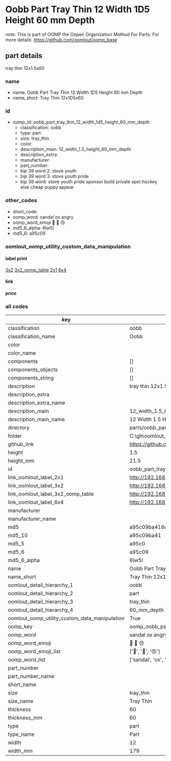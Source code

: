 # Oobb Part Tray Thin 12 Width 1D5 Height 60 mm Depth  

note: This is part of OOMP the Oopen Organization Method For Parts. For more details: https://github.com/oomlout/oomp_base

##  part details
  



tray thin 12x1.5x60



### name
* name: Oobb Part Tray Thin 12 Width 1D5 Height 60 mm Depth
* name_short: Tray Thin 12x1D5x60 
### id
* oomp_id: oobb_part_tray_thin_12_width_1d5_height_60_mm_depth
  * classification: oobb
  * type: part
  * size: tray_thin
  * color: 
  * description_main: 12_width_1.5_height_60_mm_depth
  * description_extra: 
  * manufacturer: 
  * part_number: 
  * bip 39 word 2: stove youth
  * bip 39 word 3: stove youth pride
  * bip 39 word: stove youth pride sponsor build private spot hockey else cheap puppy appear

### other_codes
* short_code: 
* oomp_word: sandal ox angry
* oomp_word_emoji :sandal: :ox: :angry:
* md5_6_alpha: 6lw5l
* md5_6: a95c09






### oomlout_oomp_utility_custom_data_manipulation
#### label print
[3x2](http://192.168.1.245:1112/?label=oomp%206lw5l)
[3x2_oomp_table](http://192.168.1.108:1112/?label=oomp%206lw5l)
[2x1](http://192.168.1.242:1112/?label=oomp%206lw5l)
[6x4](http://192.168.1.55:1112/?label=oomp%206lw5l)    

#### link

                              

#### price







### all codes 
| key | value |  
| --- | --- |  
| classification | oobb |  
| classification_name | Oobb |  
| color |  |  
| color_name |  |  
| components | [] |  
| components_objects | [] |  
| components_string | [] |  
| description | tray thin 12x1.5x60 |  
| description_extra |  |  
| description_extra_name |  |  
| description_main | 12_width_1.5_height_60_mm_depth |  
| description_main_name | 12 Width 1.5 Height 60 mm Depth |  
| directory | parts/oobb_part_tray_thin_12_width_1d5_height_60_mm_depth |  
| folder | C:\gh\oomlout_oobb_version_4_generated_parts\parts\oobb_part_tray_thin_12_width_1d5_height_60_mm_depth |  
| github_link | https://github.com/oomlout/oomlout_oomp_part_src/tree/main/parts/oobb_part_tray_thin_12_width_1d5_height_60_mm_depth |  
| height | 1.5 |  
| height_mm | 21.5 |  
| id | oobb_part_tray_thin_12_width_1d5_height_60_mm_depth |  
| link_oomlout_label_2x1 | http://192.168.1.242:1112/?label=oomp%206lw5l |  
| link_oomlout_label_3x2 | http://192.168.1.245:1112/?label=oomp%206lw5l |  
| link_oomlout_label_3x2_oomp_table | http://192.168.1.108:1112/?label=oomp%206lw5l |  
| link_oomlout_label_6x4 | http://192.168.1.55:1112/?label=oomp%206lw5l |  
| manufacturer |  |  
| manufacturer_name |  |  
| md5 | a95c09ba416c7a5aac8eed27553fdeb5 |  
| md5_10 | a95c09ba41 |  
| md5_5 | a95c0 |  
| md5_6 | a95c09 |  
| md5_6_alpha | 6lw5l |  
| name | Oobb Part Tray Thin 12 Width 1D5 Height 60 mm Depth |  
| name_short | Tray Thin 12x1D5x60  |  
| oomlout_detail_hierarchy_1 | oobb |  
| oomlout_detail_hierarchy_2 | part |  
| oomlout_detail_hierarchy_3 | tray_thin |  
| oomlout_detail_hierarchy_4 | 60_mm_depth |  
| oomlout_oomp_utility_custom_data_manipulation | True |  
| oomp_key | oomp_oobb_part_tray_thin_12_width_1d5_height_60_mm_depth |  
| oomp_word | sandal ox angry |  
| oomp_word_emoji | :sandal: :ox: :angry: |  
| oomp_word_emoji_list | [':sandal:', ':ox:', ':angry:'] |  
| oomp_word_list | ['sandal', 'ox', 'angry'] |  
| part_number |  |  
| part_number_name |  |  
| short_name |  |  
| size | tray_thin |  
| size_name | Tray Thin |  
| thickness | 60 |  
| thickness_mm | 60 |  
| type | part |  
| type_name | Part |  
| width | 12 |  
| width_mm | 179 |  
